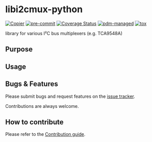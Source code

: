 # libi2cmux-python

[![Copier](https://img.shields.io/endpoint?url=https://raw.githubusercontent.com/copier-org/copier/master/img/badge/badge-grayscale-inverted-border-purple.json)](https://github.com/copier-org/copier)
[![pre-commit](https://img.shields.io/badge/pre--commit-enabled-brightgreen?logo=pre-commit)](https://github.com/pre-commit/pre-commit)
[![Coverage Status](https://coveralls.io/repos/github/feeph/libi2cmux-python/badge.svg)](https://coveralls.io/github/feeph/libi2cmux-python)
[![pdm-managed](https://img.shields.io/endpoint?url=https%3A%2F%2Fcdn.jsdelivr.net%2Fgh%2Fpdm-project%2F.github%2Fbadge.json)](https://pdm-project.org)
[![tox](https://img.shields.io/badge/tox-ab79d2)](https://tox.wiki/)

library for various I²C bus multiplexers (e.g. TCA9548A)

## Purpose

## Usage

## Bugs & Features

Please submit bugs and request features on the [issue tracker](https://github.com/feeph/libi2cmux-python/issues).

Contributions are always welcome.

## How to contribute

Please refer to the [Contribution guide](docs/CONTRIBUTING.md).
